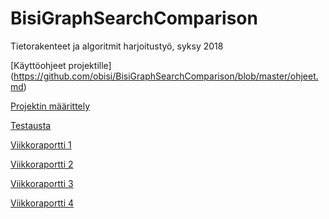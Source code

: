 # BisiGraphSearchComparison
Tietorakenteet ja algoritmit harjoitustyö, syksy 2018

[Käyttöohjeet projektille] (https://github.com/obisi/BisiGraphSearchComparison/blob/master/ohjeet.md)

[Projektin määrittely](https://github.com/obisi/BisiGraphSearchComparison/blob/master/dokumentaatio/projektinmäärittely.md)

[Testausta](https://github.com/obisi/BisiGraphSearchComparison/blob/master/dokumentaatio/testidataa.md)

[Viikkoraportti 1](https://github.com/obisi/BisiGraphSearchComparison/blob/master/dokumentaatio/viikkoraportti1.md)

[Viikkoraportti 2](https://github.com/obisi/BisiGraphSearchComparison/blob/master/dokumentaatio/viikkoraportti2.md)

[Viikkoraportti 3](https://github.com/obisi/BisiGraphSearchComparison/blob/master/dokumentaatio/viikkoraportti3.md)

[Viikkoraportti 4](https://github.com/obisi/BisiGraphSearchComparison/blob/master/dokumentaatio/viikkoraportti4.md)

